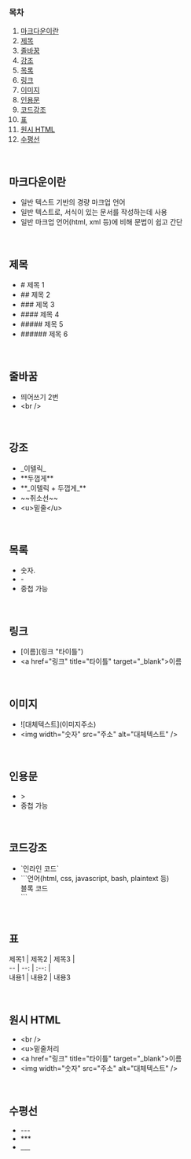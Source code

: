 ### 목차
1. [마크다운이란](#마크다운이란)
2. [제목](#제목)
3. [줄바꿈](#줄바꿈)  
4. [강조](강조)
5. [목록](목록)
6. [링크](링크)
7. [이미지](이미지)
8. [인용문](인용문)
9. [코드강조](코드강조)
10. [표](#표)
11. [원시 HTML](#원시-html)
12. [수평선](#수평선)

<br />

## 마크다운이란
- 일반 텍스트 기반의 경량 마크업 언어
- 일반 텍스트로, 서식이 있는 문서를 작성하는데 사용
- 일반 마크업 언어(html, xml 등)에 비해 문법이 쉽고 간단

<br />

## 제목

- \# 제목 1  
- \## 제목 2  
- \### 제목 3  
- \#### 제목 4  
- \##### 제목 5  
- \###### 제목 6  

<br />

## 줄바꿈

- 띄어쓰기 2번
- \<br />

<br />

## 강조

- \_이텔릭_
- \*\*두껍게**
- \**\_이텔릭 + 두껍게_**
- \~~취소선~~
- \<u>밑줄\</u>

<br />

## 목록

- 숫자.
- \-
- 중첩 가능

<br />

## 링크

- \[이름](링크 "타이틀")
- \<a href="링크" title="타이틀" target="_blank">이름</a>

<br />

## 이미지

- \!\[대체텍스트](이미지주소)
- \<img width="숫자" src="주소" alt="대체텍스트" />

<br />

## 인용문

- \>
- 중첩 가능

<br />

## 코드강조

- \`인라인 코드`
- \```언어(html, css, javascript, bash, plaintext 등)  
  블록 코드  
  \```

<br />

## 표

제목1 | 제목2 | 제목3 |  
\-- | --: | :--: |  
내용1 | 내용2 | 내용3

<br />

## 원시 HTML

- \<br />  
- \<u>밑줄처리</u>
- \<a href="링크" title="타이틀" target="_blank">이름</a>
- \<img width="숫자" src="주소" alt="대체텍스트" />

<br />

## 수평선

- \---
- \***
- \___
